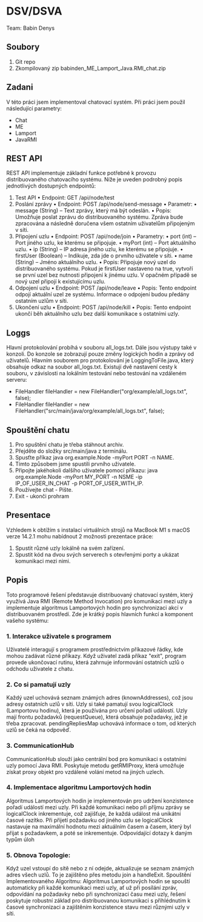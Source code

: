 # DSV/DSVA
Team: Babin Denys

## Soubory
1. Git repo
2. Zkompilovaný zip babinden_ME_Lamport_Java.RMI_chat.zip
## Zadani
V této práci jsem implementoval chatovací systém. Při práci jsem použil následující parametry:
- Chat
- ME
- Lamport
- JavaRMI


## REST API
REST API implementuje základní funkce potřebné k provozu distribuovaného chatovacího systému. Níže je uveden podrobný popis jednotlivých dostupných endpointů:
1. Test API
   •	Endpoint: GET /api/node/test 
2. Poslání zprávy
      •	Endpoint: POST /api/node/send-message
      •	Parametr:
      •	message (String) – Text zprávy, který má být odeslán.
      •	Popis:
      Umožňuje poslat zprávu do distribuovaného systému. Zpráva bude zpracována a následně doručena všem ostatním uživatelům připojeným v síti.
3. Připojení uzlu
   •	Endpoint: POST /api/node/join
   •	Parametry:
   •	port (int) – Port jiného uzlu, ke kterému se připojuje.
   •	myPort (int) – Port aktuálního uzlu.
   •	ip (String) – IP adresa jiného uzlu, ke kterému se připojuje.
   •	firstUser (Boolean) – Indikuje, zda jde o prvního uživatele v síti.
   •	name (String) – Jméno aktuálního uzlu.
   •	Popis:
   Připojuje nový uzel do distribuovaného systému. Pokud je firstUser nastaveno na true, vytvoří se první uzel bez nutnosti připojení k jinému uzlu. V opačném případě se nový uzel připojí k existujícímu uzlu.
4. Odpojení uzlu
   •	Endpoint: POST /api/node/leave
   •	Popis:
   Tento endpoint odpojí aktuální uzel ze systému. Informace o odpojení budou předány ostatním uzlům v síti.
5. Ukončení uzlu
   •	Endpoint: POST /api/node/kill
   •	Popis:
   Tento endpoint ukončí běh aktuálního uzlu bez další komunikace s ostatními uzly.

## Loggs
Hlavní protokolování probíhá v souboru all_logs.txt. Dále jsou výstupy také v konzoli. Do konzole se zobrazují pouze změny logických hodin a zprávy od uživatelů. Hlavním souborem pro protokolování je LoggingToFile.java, který obsahuje odkaz na soubor all_logs.txt. Existují dvě nastavení cesty k souboru, v závislosti na lokálním testování nebo testování na vzdáleném serveru:

- FileHandler fileHandler = new FileHandler("org/example/all_logs.txt", false);
- FileHandler fileHandler = new FileHandler("src/main/java/org/example/all_logs.txt", false);

## Spouštění chatu

1. Pro spuštění chatu je třeba stáhnout archiv. 
2. Přejděte do složky src/main/java z terminálu. 
3. Spusťte příkaz java org.example.Node -myPort PORT -n NAME. 
4. Tímto způsobem jsme spustili prvního uživatele. 
5. Připojte jakéhokoli dalšího uživatele pomocí příkazu: java org.example.Node -myPort MY_PORT -n NSME -ip IP_OF_USER_IN_CHAT -p PORT_OF_USER_WITH_IP. 
6. Používejte chat - Pište.
7. Exit - ukonči prohram


## Presentace
Vzhledem k obtížím s instalací virtuálních strojů na MacBook M1 s macOS verze 14.2.1 mohu nabídnout 2 možnosti prezentace práce:

1. Spustit různé uzly lokálně na svém zařízení.
2. Spustit kód na dvou svých serverech s otevřenými porty a ukázat komunikaci mezi nimi.


## Popis
Toto programové řešení představuje distribuovaný chatovací systém, který využívá Java RMI (Remote Method Invocation) pro komunikaci mezi uzly a implementuje algoritmus Lamportových hodin pro synchronizaci akcí v distribuovaném prostředí. Zde je krátký popis hlavních funkcí a komponent vašeho systému:

### 1. Interakce uživatele s programem
   Uživatelé interagují s programem prostřednictvím příkazové řádky, kde mohou zadávat různé příkazy.
   Když uživatel zadá příkaz "exit", program provede ukončovací rutinu, která zahrnuje informování ostatních uzlů o odchodu uživatele z chatu.
### 2. Co si pamatují uzly
   Každý uzel uchovává seznam známých adres (knownAddresses), což jsou adresy ostatních uzlů v síti.
   Uzly si také pamatují svou logicalClock (Lamportovu hodinu), která je používána pro určení pořadí událostí.
   Uzly mají frontu požadavků (requestQueue), která obsahuje požadavky, jež je třeba zpracovat.
   pendingRepliesMap uchovává informace o tom, od kterých uzlů se čeká na odpověď.
### 3. CommunicationHub
   CommunicationHub slouží jako centrální bod pro komunikaci s ostatními uzly pomocí Java RMI.
   Poskytuje metodu getRMIProxy, která umožňuje získat proxy objekt pro vzdálené volání metod na jiných uzlech.
### 4. Implementace algoritmu Lamportových hodin
   Algoritmus Lamportových hodin je implementován pro udržení konzistence pořadí událostí mezi uzly.
   Při každé komunikaci nebo při příjmu zprávy se logicalClock inkrementuje, což zajišťuje, že každá událost má unikátní časové razítko.
   Při přijetí požadavku od jiného uzlu se logicalClock nastavuje na maximální hodnotu mezi aktuálním časem a časem, který byl přijat s požadavkem, a poté se inkrementuje.
   Odpovídající dotazy k daným typům úloh 
### 5. Obnova Topologie:
   Když uzel vstoupí do sítě nebo z ní odejde, aktualizuje se seznam známých adres všech uzlů. To je zajištěno přes metodu join a handleExit.
   Spouštění Implementovaného Algoritmu: Algoritmus Lamportových hodin se spouští automaticky při každé komunikaci mezi uzly, ať už při posílání zpráv, odpovídání na požadavky nebo při synchronizaci času mezi uzly,
   řešení poskytuje robustní základ pro distribuovanou komunikaci s přihlédnutím k časové synchronizaci a zajištěním konzistence stavu mezi různými uzly v síti.